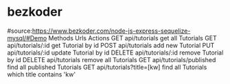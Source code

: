 # bezkoder
#source:https://www.bezkoder.com/node-js-express-sequelize-mysql/#Demo
Methods	Urls	Actions
GET	api/tutorials	get all Tutorials
GET	api/tutorials/:id	get Tutorial by id
POST	api/tutorials	add new Tutorial
PUT	api/tutorials/:id	update Tutorial by id
DELETE	api/tutorials/:id	remove Tutorial by id
DELETE	api/tutorials	remove all Tutorials
GET	api/tutorials/published	find all published Tutorials
GET	api/tutorials?title=[kw]	find all Tutorials which title contains 'kw'
